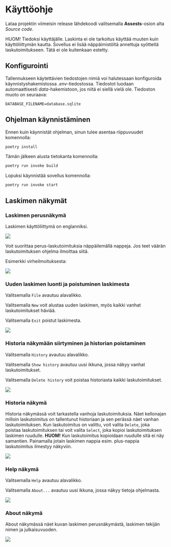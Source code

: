 # Käyttöohje

Lataa projektin viimeisin release lähdekoodi valitsemalla **Assests**-osion alta _Source code_.

HUOM! Tiedoksi käyttäjälle. Laskinta ei ole tarkoitus käyttää muuten kuin käyttöliittymän kautta. Sovellus ei lisää näppäimistöltä annettuja syötteitä laskutoimitukseen. Tätä ei ole kuitenkaan estetty.

## Konfigurointi

Tallennukseen käytettävien tiedostojen nimiä voi halutessaan konfiguroida käynnistyshakemistossa _.env_-tiedostossa. Tiedostot luodaan automaattisesti _data_-hakemistoon, jos niitä ei siellä vielä ole. Tiedoston muoto on seuraava:

```
DATABASE_FILENAME=database.sqlite
```

## Ohjelman käynnistäminen

Ennen kuin käynnistät ohjelman, sinun tulee asentaa riippuvuudet komennolla:

```bash
poetry install
```

Tämän jälkeen alusta tietokanta komennolla:

```bash
poetry run invoke build
```

Lopuksi käynnistää sovellus komennolla:

```
poetry run invoke start
```

## Laskimen näkymät

### Laskimen perusnäkymä

Laskimen käyttöliittymä on englanniksi.

![](./images/calculator2.png)

Voit suorittaa perus-laskutoimituksia näppäilemällä nappeja. Jos teet väärän laskutoimituksen ohjelma ilmoittaa siitä.

Esimerkki virheilmoituksesta:

![](./images/error_example.png)

### Uuden laskimen luonti ja poistuminen laskimesta

Valitsemalla `File` avautuu alavalikko.

Valitsemalla `New` voit alustaa uuden laskimen, myös kaikki vanhat laskutoimitukset häviää.

Valitsemalla `Exit` poistut laskimesta.

![](./images/file.png)

### Historia näkymään siirtyminen ja historian poistaminen

Valitsemalla `History` avautuu alavalikko.

Valitsemalla `Show history` avautuu uusi ikkuna, jossa näkyy vanhat laskutoimitukset.

Valitsemalla `Delete history` voit poistaa historiasta kaikki laskutoimitukset.

![](./images/history.png)

### Historia näkymä
Historia näkymässä voit tarkastella vanhoja laskutoimituksia. Näet kellonajan milloin laskutoimitus on tallentunut historiaan ja sen perässä näet vanhan laskutoimituksen. Kun laskutoimitus on valittu, voit valita `Delete`, joka poistaa laskutoimituksen tai voit valita `Select`, joka kopioi laskutoimituksen laskimen ruudulle. **HUOM!** Kun laskutoimitus kopioidaan ruudulle sitä ei näy samantien. Painamalla jotain laskimen nappia esim. plus-nappia laskutoimitus ilmestyy näkyviin.

![](./images/history_view.png)

### Help näkymä
Valitsemalla `Help` avautuu alavalikko.

Valitsemalla `About...` avautuu uusi ikkuna, jossa näkyy tietoja ohjelmasta.

![](./images/help.png)

### About näkymä

About näkymässä näet kuvan laskimen perusnäkymästä, laskimen tekijän nimen ja julkaisuvuoden.

![](./images/about_view.png)